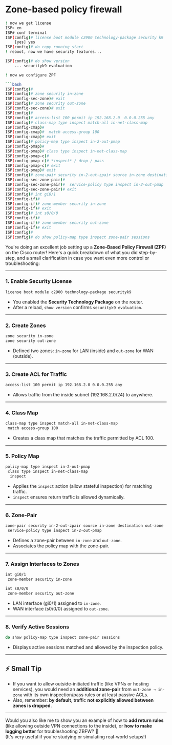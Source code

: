 
# Zone-based policy firewall
```bash
! now we get license
ISP> en 
ISP# conf terminal
ISP(config)# license boot module c2900 technology-package security k9
    [yes] yes
ISP(config)# do copy running start
! reboot, now we have security features...

ISP(config)# do show version
    ... securityk9 evaluation

! now we configure ZPF

```bash
ISP(config)#
ISP(config)# zone security in-zone
ISP(config-sec-zone)# exit
ISP(config)# zone security out-zone
ISP(config-sec-zone)# exit
ISP(config)#
ISP(config)# access-list 100 permit ip 192.168.2.0  0.0.0.255 any
ISP(config)# class-map type inspect match-all in-net-class-map
ISP(config-cmap)# 
ISP(config-cmap)#  match access-group 100
ISP(config-cmap)# exit
ISP(config)# policy-map type inspect in-2-out-pmap 
ISP(config-pmap)# 
ISP(config-pmap)# class type inspect in-net-class-map
ISP(config-pmap-c)# 
ISP(config-pmap-c)# *inspect* / drop / pass 
ISP(config-pmap-c)# exit
ISP(config-pmap)# exit
ISP(config)# zone-pair security in-2-out-zpair source in-zone destination out-zone
ISP(config-sec-zone-pair)# 
ISP(config-sec-zone-pair)#  service-policy type inspect in-2-out-pmap 
ISP(config-sec-zone-pair)# exit
ISP(config)# int gi0/1
ISP(config-if)# 
ISP(config-if)# zone-member security in-zone
ISP(config-if)# exit
ISP(config)# int s0/0/0
ISP(config-if)# 
ISP(config-if)# zone-member security out-zone
ISP(config-if)# exit
ISP(config)#
ISP(config)# do show policy-map type inspect zone-pair sessions
```

You're doing an excellent job setting up a **Zone-Based Policy Firewall (ZPF)** on the Cisco router! Here's a quick breakdown of what you did step-by-step, and a small clarification in case you want even more control or troubleshooting:

---

### 1. **Enable Security License**
```bash
license boot module c2900 technology-package securityk9
```
- You enabled the **Security Technology Package** on the router.
- After a reload, `show version` confirms `securityk9 evaluation`.

---

### 2. **Create Zones**
```bash
zone security in-zone
zone security out-zone
```
- Defined two zones: `in-zone` for LAN (inside) and `out-zone` for WAN (outside).

---

### 3. **Create ACL for Traffic**
```bash
access-list 100 permit ip 192.168.2.0 0.0.0.255 any
```
- Allows traffic from the inside subnet (192.168.2.0/24) to anywhere.

---

### 4. **Class Map**
```bash
class-map type inspect match-all in-net-class-map
 match access-group 100
```
- Creates a class map that matches the traffic permitted by ACL 100.

---

### 5. **Policy Map**
```bash
policy-map type inspect in-2-out-pmap
 class type inspect in-net-class-map
  inspect
```
- Applies the `inspect` action (allow stateful inspection) for matching traffic.
- `inspect` ensures return traffic is allowed dynamically.

---

### 6. **Zone-Pair**
```bash
zone-pair security in-2-out-zpair source in-zone destination out-zone
 service-policy type inspect in-2-out-pmap
```
- Defines a zone-pair between `in-zone` and `out-zone`.
- Associates the policy map with the zone-pair.

---

### 7. **Assign Interfaces to Zones**
```bash
int gi0/1
 zone-member security in-zone

int s0/0/0
 zone-member security out-zone
```
- LAN interface (gi0/1) assigned to `in-zone`.
- WAN interface (s0/0/0) assigned to `out-zone`.

---

### 8. **Verify Active Sessions**
```bash
do show policy-map type inspect zone-pair sessions
```
- Displays active sessions matched and allowed by the inspection policy.

---

## ⚡ Small Tip
- If you want to allow outside-initiated traffic (like VPNs or hosting services), you would need an **additional zone-pair** from `out-zone → in-zone` with its own inspection/pass rules or at least passive ACLs.
- Also, remember: **by default**, traffic **not explicitly allowed between zones is dropped**.

---

Would you also like me to show you an example of how to **add return rules** (like allowing outside VPN connections to the inside), or **how to make logging better** for troubleshooting ZBFW? 🚀  
(It's very useful if you're studying or simulating real-world setups!)
